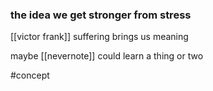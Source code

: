 ### the idea we get stronger from stress

[[victor frank]] suffering brings us meaning


maybe [[nevernote]] could learn a thing or two

#concept